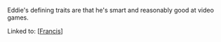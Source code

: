 Eddie's defining traits are that he's smart and reasonably good at video games.

Linked to: [[Francis]]

[//begin]: # "Autogenerated link references for markdown compatibility"
[Francis]: Francis "Francis"
[//end]: # "Autogenerated link references"